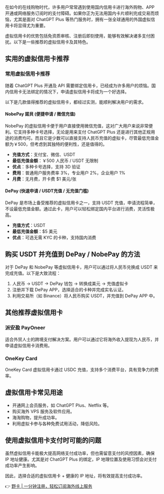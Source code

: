 在如今的在线购物时代，许多用户常常遇到使用国内信用卡进行海外购物、APP 开通或网络服务订阅时的支付障碍。如果你正为无法用国内卡片顺利完成交易而烦恼，尤其是面对 ChatGPT Plus 等热门服务时，拥有一张全球通用的外国虚拟信用卡将显得尤为重要。

虚拟信用卡的优势包括免资质审核、注册后即刻使用，能够有效解决诸多支付困扰。以下是一些推荐的虚拟信用卡及其特色。

## 实用的虚拟信用卡推荐

### 常用虚拟信用卡推荐

随着 ChatGPT Plus 开通及 API 需要绑定信用卡，已经成为许多用户的烦恼。国内信用卡无法绑定的情况下，申请虚拟信用卡将成为一个好选择。

以下是几款值得推荐的虚拟信用卡，都经过实测，能顺利解决用户的需求。

#### NobePay 諾貝 (便捷申请 / 微信充值)

NobePay 的虚拟信用卡便于用户直接使用微信充值，这对广大用户来说非常便利。它支持多种卡号选择，无论是用来支付 ChatGPT Plus 还是进行其他正规用途的消费均可。而且它是少数可以直接支持人民币充值的虚拟卡，尽管最低充值金额为￥500，但考虑到其独特的便利性，还是值得的。

- **充值方式**：支付宝、微信、USDT
- **最低充值金额**：￥500 人民币 / USDT 无限制
- **优点**：多种卡号选择，支持 3D 验证
- **费用**：普通用户服务费率 3%，专业用户 2%，企业用户 1%
- **月费**：无月费，开卡费 $1 美元/张

#### DePay (快速申请 / USDT充值 / 无充值门槛)

DePay 是市场上备受推荐的虚拟信用卡之一，支持 USDT 充值，申请流程简单，不设最低充值金额。通过此卡，用户可以轻松绑定国内平台进行消费，灵活性极高。

- **充值方式**：USDT
- **最低充值金额**：$5 美元
- **优点**：可选无需 KYC 的卡种，支持国内消费

## 购买 USDT 并充值到 DePay / NobePay 的方法

对于 DePay 和 NobePay 等虚拟信用卡，用户可以通过将人民币兑换成 USDT 来完成充值。以下是大致流程：

1. 人民币 → USDT → DePay 钱包 → 转换成美元 → 充值虚拟卡
2. 注册并下载 DePay APP，选择适合的卡种并完成实名认证。
3. 利用交易所（如 Binance）将人民币购买 USDT，并充值到 DePay APP 中。

## 其他推荐虚拟信用卡

### 派安盈 PayOneer

适合外贸人士的跨境支付解决方案。用户可以通过它将海外收入提现为人民币，并申请虚拟信用卡消费用。

### OneKey Card

OneKey Card 虚拟信用卡通过 USDC 充值，支持多个消费平台，具有竞争力的费率。

## 虚拟信用卡常见用途

- 开通网上会员服务，如 ChatGPT Plus、Netflix 等。
- 购买海外 VPS 服务及软件应用。
- 海淘购物，提升成功率。
- 利用虚拟卡参与各种免费试用活动，降低风险。

## 使用虚拟信用卡支付时可能的问题

虽然虚拟信用卡能极大提高网络支付成功率，但也需留意支付的风控因素，确保 IP 地址健康。尤其是对 ChatGPT Plus 的绑定，IP 地理位置及使用习惯会对支付成功率产生影响。

因此，选择合适的虚拟信用卡 + 健康的 IP 地址，将有效提高支付成功率。

👉 [野卡 | 一分钟注册，轻松订阅海外线上服务](https://bit.ly/bewildcard)